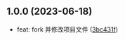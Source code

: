 ## 1.0.0 (2023-06-18)

* feat: fork 并修改项目文件 ([3bc431f](https://github.com/xiaweiss/vite-plugin-ali-oss/commit/3bc431f))

